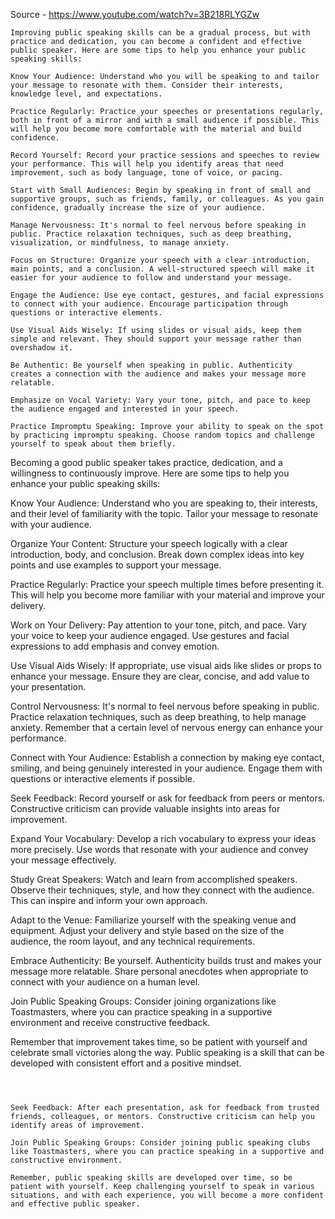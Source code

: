Source - https://www.youtube.com/watch?v=3B218RLYGZw
```
Improving public speaking skills can be a gradual process, but with practice and dedication, you can become a confident and effective public speaker. Here are some tips to help you enhance your public speaking skills:

Know Your Audience: Understand who you will be speaking to and tailor your message to resonate with them. Consider their interests, knowledge level, and expectations.

Practice Regularly: Practice your speeches or presentations regularly, both in front of a mirror and with a small audience if possible. This will help you become more comfortable with the material and build confidence.

Record Yourself: Record your practice sessions and speeches to review your performance. This will help you identify areas that need improvement, such as body language, tone of voice, or pacing.

Start with Small Audiences: Begin by speaking in front of small and supportive groups, such as friends, family, or colleagues. As you gain confidence, gradually increase the size of your audience.

Manage Nervousness: It's normal to feel nervous before speaking in public. Practice relaxation techniques, such as deep breathing, visualization, or mindfulness, to manage anxiety.

Focus on Structure: Organize your speech with a clear introduction, main points, and a conclusion. A well-structured speech will make it easier for your audience to follow and understand your message.

Engage the Audience: Use eye contact, gestures, and facial expressions to connect with your audience. Encourage participation through questions or interactive elements.

Use Visual Aids Wisely: If using slides or visual aids, keep them simple and relevant. They should support your message rather than overshadow it.

Be Authentic: Be yourself when speaking in public. Authenticity creates a connection with the audience and makes your message more relatable.

Emphasize on Vocal Variety: Vary your tone, pitch, and pace to keep the audience engaged and interested in your speech.

Practice Impromptu Speaking: Improve your ability to speak on the spot by practicing impromptu speaking. Choose random topics and challenge yourself to speak about them briefly.

```
Becoming a good public speaker takes practice, dedication, and a willingness to continuously improve. Here are some tips to help you enhance your public speaking skills:

Know Your Audience:
Understand who you are speaking to, their interests, and their level of familiarity with the topic. Tailor your message to resonate with your audience.

Organize Your Content:
Structure your speech logically with a clear introduction, body, and conclusion. Break down complex ideas into key points and use examples to support your message.

Practice Regularly:
Practice your speech multiple times before presenting it. This will help you become more familiar with your material and improve your delivery.

Work on Your Delivery:
Pay attention to your tone, pitch, and pace. Vary your voice to keep your audience engaged. Use gestures and facial expressions to add emphasis and convey emotion.

Use Visual Aids Wisely:
If appropriate, use visual aids like slides or props to enhance your message. Ensure they are clear, concise, and add value to your presentation.

Control Nervousness:
It's normal to feel nervous before speaking in public. Practice relaxation techniques, such as deep breathing, to help manage anxiety. Remember that a certain level of nervous energy can enhance your performance.

Connect with Your Audience:
Establish a connection by making eye contact, smiling, and being genuinely interested in your audience. Engage them with questions or interactive elements if possible.

Seek Feedback:
Record yourself or ask for feedback from peers or mentors. Constructive criticism can provide valuable insights into areas for improvement.

Expand Your Vocabulary:
Develop a rich vocabulary to express your ideas more precisely. Use words that resonate with your audience and convey your message effectively.

Study Great Speakers:
Watch and learn from accomplished speakers. Observe their techniques, style, and how they connect with the audience. This can inspire and inform your own approach.

Adapt to the Venue:
Familiarize yourself with the speaking venue and equipment. Adjust your delivery and style based on the size of the audience, the room layout, and any technical requirements.

Embrace Authenticity:
Be yourself. Authenticity builds trust and makes your message more relatable. Share personal anecdotes when appropriate to connect with your audience on a human level.

Join Public Speaking Groups:
Consider joining organizations like Toastmasters, where you can practice speaking in a supportive environment and receive constructive feedback.

Remember that improvement takes time, so be patient with yourself and celebrate small victories along the way. Public speaking is a skill that can be developed with consistent effort and a positive mindset.
```



Seek Feedback: After each presentation, ask for feedback from trusted friends, colleagues, or mentors. Constructive criticism can help you identify areas of improvement.

Join Public Speaking Groups: Consider joining public speaking clubs like Toastmasters, where you can practice speaking in a supportive and constructive environment.

Remember, public speaking skills are developed over time, so be patient with yourself. Keep challenging yourself to speak in various situations, and with each experience, you will become a more confident and effective public speaker.
```
